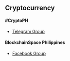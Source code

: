 ## Cryptocurrency

#### #CryptoPH

- [Telegram Group](https://t.me/hashtagcryptoph)

#### BlockchainSpace Philippines

- [Facebook Group](https://www.facebook.com/groups/blockchainspaceph/)